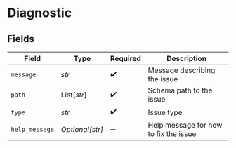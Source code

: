 # Diagnostic


## Fields

| Field                                 | Type                                  | Required                              | Description                           |
| ------------------------------------- | ------------------------------------- | ------------------------------------- | ------------------------------------- |
| `message`                             | *str*                                 | :heavy_check_mark:                    | Message describing the issue          |
| `path`                                | List[*str*]                           | :heavy_check_mark:                    | Schema path to the issue              |
| `type`                                | *str*                                 | :heavy_check_mark:                    | Issue type                            |
| `help_message`                        | *Optional[str]*                       | :heavy_minus_sign:                    | Help message for how to fix the issue |